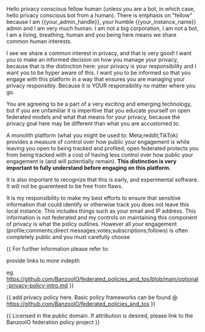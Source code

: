Hello privacy conscious fellow human (unless you are a bot, in which case, hello privacy conscious bot from a human). There is emphasis on "fellow" because I am {{your_admin_handle}}, your humble {{your_instance_name}} admin and I am very much human. I am not a big corporation, I am not a bot, I am a living, breathing, human and you being here means we share common human interests.

I see we share a common interest in privacy, and that is very good! I want you to make an informed decision on how you manage your privacy, because that is the distinction here: your privacy is your responsibility and I want you to be hyper aware of this. I want you to be informed so that you engage with this platform in a way that ensures you are managing your privacy responsibly. Because it is YOUR responsibility no matter where you go.

You are agreeing to be a part of a very exciting and emerging technology, but if you are unfamiliar it is imperitive that you educate yourself on open federated models and what that means for your privacy, because the privacy goal here may be different than what you are accustomed to. 

A monolith platform (what you might be used to: Meta;reddit;TikTok) provides a measure of control over how public your engagement is while leaving you open to being tracked and profiled; open federated protects you from being tracked with a cost of having less control over how public your engagement is (and will potentially remain). **This distinction is very important to fully understand before engaging on this platform.**

It is also important to recognize that this is early, and experimental software. It will not be guarenteed to be free from flaws. 

It is my responsibility to make my best efforts to ensure that sensitive information that could identify or otherwise track you does not leave this local instance. This includes things such as your email and IP address. This information is not federated and my controls on maintaining this component of privacy is what the policy outlines. However all *your* engagement (profile;comments;direct messages;votes;subscriptions;follows) is often completely public and you must carefully choose 

{{ For further information please refer to:

provide links to more indepth 

eg. https://github.com/BanzooIO/federated_policies_and_tos/blob/main/optional-privacy-policy-intro.md }}

{{ add privacy policy here. Basic policy frameworks can be found @ https://github.com/BanzooIO/federated_policies_and_tos }}

{{ Licensed in the public domain. If attribution is desired, please link to the BanzooIO federation policy project }}
